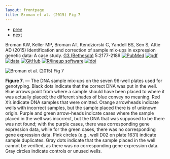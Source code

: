 ```yaml
---
layout: frontpage
title: Broman et al. (2015) Fig 7
---
```


<div class="navbar">
  <div class="navbar-inner">
      <ul class="nav">
          <li><a href="mppdiag_fig4.html">prev</a></li>
          <li><a href="mbmixups_fig1.html">next</a></li>
      </ul>
  </div>
</div>

Broman KW, Keller MP, Broman AT, Kendziorski C, Yandell BS, Sen
&#346;, Attie AD (2015) Identification and correction of sample
mix-ups in expression genetic data: A case study. [G3 (Bethesda)](https://academic.oup.com/g3journal)
5:2177-2186
[![PubMed](../icons16/pubmed-icon.png)](https://www.ncbi.nlm.nih.gov/pubmed/26290572)
[![pdf](../icons16/pdf-icon.png)](https://academic.oup.com/g3journal/article-pdf/5/10/2177/37214362/g3journal2177.pdf)
[![data](../icons16/data-icon.png)](https://bit.ly/B6BTBR)
[![GitHub](../icons16/github-icon.png)](https://github.com/kbroman/Paper_SampleMixups)
[![R/lineup software](../icons16/R-icon.png)](https://github.com/kbroman/lineup)
[![doi](../icons16/doi-icon.png)](https://doi.org/10.1534/g3.115.019778)


![Broman et al. (2015) Fig 7](../bigpublpics/samplemixups_fig7_lg.png)

**Figure 7**. &mdash; The DNA sample mix-ups on the seven 96-well plates used
for genotyping. Black dots indicate that the correct DNA was put in
the well. Blue arrows point from where a sample should have been
placed to where it was actually placed; the different shades of blue
convey no meaning. Red X&rsquo;s indicate DNA samples that were omitted.
Orange arrowheads indicate wells with incorrect samples, but the
sample placed there is of unknown origin. Purple and green
arrow-heads indicate cases where the sample placed in the well was
incorrect, but the DNA that was supposed to be there was not found;
with the purple cases, there was corresponding gene expression data,
while for the green cases, there was no corresponding gene
expression data. Pink circles (e.g., well D02 on plate 1631)
indicate sample duplicates. Gray dots indicate that the sample
placed in the well cannot be verified, as there was no corresponding
gene expression data. Gray circles indicate controls or unused
wells.
